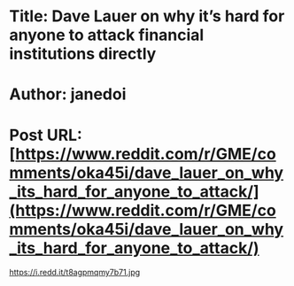# Title: Dave Lauer on why it’s hard for anyone to attack financial institutions directly
# Author: janedoi
# Post URL: [https://www.reddit.com/r/GME/comments/oka45i/dave_lauer_on_why_its_hard_for_anyone_to_attack/](https://www.reddit.com/r/GME/comments/oka45i/dave_lauer_on_why_its_hard_for_anyone_to_attack/)


https://i.redd.it/t8agpmqmy7b71.jpg